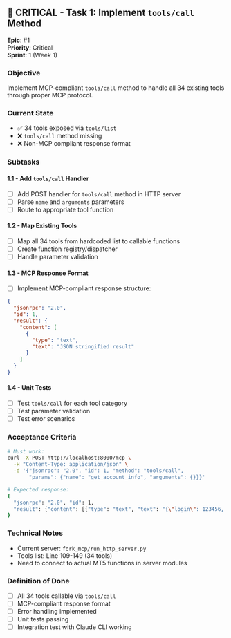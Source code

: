 ## 🔴 CRITICAL - Task 1: Implement `tools/call` Method

**Epic**: #1  
**Priority**: Critical  
**Sprint**: 1 (Week 1)

### **Objective**
Implement MCP-compliant `tools/call` method to handle all 34 existing tools through proper MCP protocol.

### **Current State**
- ✅ 34 tools exposed via `tools/list`
- ❌ `tools/call` method missing
- ❌ Non-MCP compliant response format

### **Subtasks**

#### **1.1 - Add `tools/call` Handler**
- [ ] Add POST handler for `tools/call` method in HTTP server
- [ ] Parse `name` and `arguments` parameters
- [ ] Route to appropriate tool function

#### **1.2 - Map Existing Tools**  
- [ ] Map all 34 tools from hardcoded list to callable functions
- [ ] Create function registry/dispatcher
- [ ] Handle parameter validation

#### **1.3 - MCP Response Format**
- [ ] Implement MCP-compliant response structure:
```json
{
  "jsonrpc": "2.0",
  "id": 1, 
  "result": {
    "content": [
      {
        "type": "text",
        "text": "JSON stringified result"
      }
    ]
  }
}
```

#### **1.4 - Unit Tests**
- [ ] Test `tools/call` for each tool category
- [ ] Test parameter validation
- [ ] Test error scenarios

### **Acceptance Criteria**

```bash
# Must work:
curl -X POST http://localhost:8000/mcp \
  -H "Content-Type: application/json" \
  -d '{"jsonrpc": "2.0", "id": 1, "method": "tools/call", 
       "params": {"name": "get_account_info", "arguments": {}}}'

# Expected response:
{
  "jsonrpc": "2.0", "id": 1,
  "result": {"content": [{"type": "text", "text": "{\"login\": 123456, ...}"}]}
}
```

### **Technical Notes**
- Current server: `fork_mcp/run_http_server.py`
- Tools list: Line 109-149 (34 tools)
- Need to connect to actual MT5 functions in server modules

### **Definition of Done**
- [ ] All 34 tools callable via `tools/call`
- [ ] MCP-compliant response format
- [ ] Error handling implemented
- [ ] Unit tests passing
- [ ] Integration test with Claude CLI working